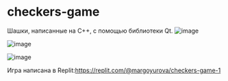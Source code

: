 # checkers-game
Шашки, написанные на С++, с помощью библиотеки Qt. 
![image](https://github.com/margo-yurova/checkers-game/assets/170535250/92ecbe58-b2c4-4276-a4d0-ee2929beede7)

![image](https://github.com/margo-yurova/checkers-game/assets/170535250/1584a7dd-306a-4ecf-a0a0-35271fc775c2)


![image](https://github.com/margo-yurova/checkers-game/assets/170535250/ddd7d7f3-4540-4da4-9f9a-0eaf7624fdef)


Игра написана в Replit:https://replit.com/@margoyurova/checkers-game-1
